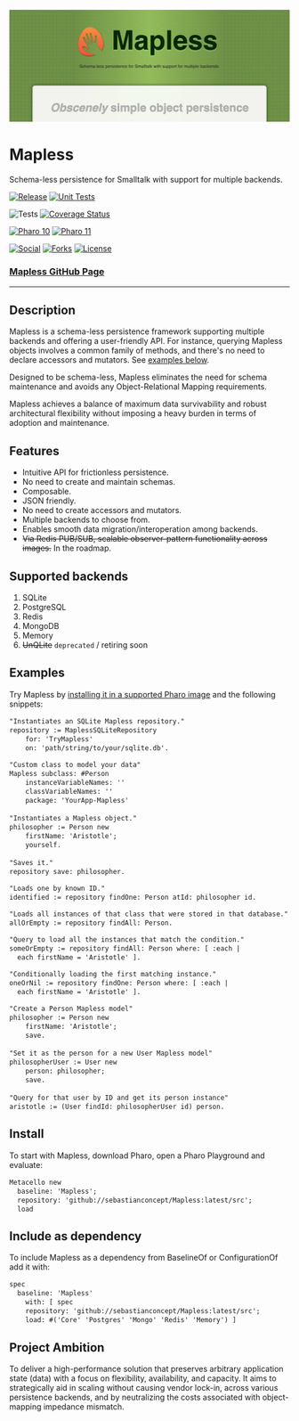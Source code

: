 ![Mapless](./hero.jpg)

# Mapless

Schema-less persistence for Smalltalk with support for multiple backends.

[![Release](https://img.shields.io/github/v/tag/sebastianconcept/Mapless?label=release)](https://github.com/sebastianconcept/Mapless/releases)
[![Unit Tests](https://github.com/sebastianconcept/Mapless/actions/workflows/build.yml/badge.svg)](https://github.com/sebastianconcept/Mapless/actions/workflows/build.yml)

![Tests](https://img.shields.io/badge/tests-193-green)
[![Coverage Status](https://codecov.io/github/sebastianconcept/Mapless/coverage.svg?branch=main)](https://codecov.io/gh/sebastianconcept/Mapless/branch/master)


[![Pharo 10](https://img.shields.io/badge/Pharo-10-%23383932.svg)](https://pharo.org/download)
[![Pharo 11](https://img.shields.io/badge/Pharo-11-%23383932.svg)](https://pharo.org/download)

[![Social](https://img.shields.io/github/stars/sebastianconcept/Mapless?style=social)]()
[![Forks](https://img.shields.io/github/forks/sebastianconcept/Mapless?style=sociall)]()
[![License](https://img.shields.io/badge/license-MIT-green)](./LICENSE.txt)

### [Mapless GitHub Page](https://sebastianconcept.github.io/Mapless/)
---

## Description

Mapless is a schema-less persistence framework supporting multiple backends and offering a user-friendly API. For instance, querying Mapless objects involves a common family of methods, and there's no need to declare accessors and mutators. See [examples below](#examples).

Designed to be schema-less, Mapless eliminates the need for schema maintenance and avoids any Object-Relational Mapping requirements.

Mapless achieves a balance of maximum data survivability and robust architectural flexibility without imposing a heavy burden in terms of adoption and maintenance.

## Features

- Intuitive API for frictionless persistence.
- No need to create and maintain schemas.
- Composable.
- JSON friendly.
- No need to create accessors and mutators.
- Multiple backends to choose from.
- Enables smooth data migration/interoperation among backends.
- ~~Via Redis PUB/SUB, scalable observer-pattern functionality across images.~~ In the roadmap.

## Supported backends

1. SQLite
2. PostgreSQL
3. Redis
4. MongoDB
5. Memory
6. ~~UnQLite~~ `deprecated` / retiring soon

## Examples
Try Mapless by [installing it in a supported Pharo image](#install) and the following snippets:

```Smalltalk
"Instantiates an SQLite Mapless repository."
repository := MaplessSQLiteRepository
    for: 'TryMapless'
    on: 'path/string/to/your/sqlite.db'.
```

```Smalltalk
"Custom class to model your data"
Mapless subclass: #Person
	instanceVariableNames: ''
	classVariableNames: ''
	package: 'YourApp-Mapless'

"Instantiates a Mapless object."
philosopher := Person new
	firstName: 'Aristotle';
	yourself.

"Saves it."
repository save: philosopher.
```

```Smalltalk
"Loads one by known ID."
identified := repository findOne: Person atId: philosopher id.
```

```Smalltalk
"Loads all instances of that class that were stored in that database."
allOrEmpty := repository findAll: Person.
```

```Smalltalk
"Query to load all the instances that match the condition."
someOrEmpty := repository findAll: Person where: [ :each | 
  each firstName = 'Aristotle' ].
```

```Smalltalk
"Conditionally loading the first matching instance."
oneOrNil := repository findOne: Person where: [ :each | 
  each firstName = 'Aristotle' ].
```

```Smalltalk
"Create a Person Mapless model"
philosopher := Person new
	firstName: 'Aristotle';
	save.

"Set it as the person for a new User Mapless model"
philosopherUser := User new
	person: philosopher;
	save.  

"Query for that user by ID and get its person instance"
aristotle := (User findId: philosopherUser id) person.
```
## Install

To start with Mapless, download Pharo, open a Pharo Playground and evaluate:

```smalltalk
Metacello new
  baseline: 'Mapless';
  repository: 'github://sebastianconcept/Mapless:latest/src';
  load
```

## Include as dependency

To include Mapless as a dependency from BaselineOf or ConfigurationOf add it with:

```smalltalk
spec
  baseline: 'Mapless'
    with: [ spec
    repository: 'github://sebastianconcept/Mapless:latest/src';
    load: #('Core' 'Postgres' 'Mongo' 'Redis' 'Memory') ]
```
## Project Ambition

To deliver a high-performance solution that preserves arbitrary application state (data) with a focus on flexibility, availability, and capacity. It aims to strategically aid in scaling without causing vendor lock-in, across various persistence backends, and by neutralizing the costs associated with object-mapping impedance mismatch.